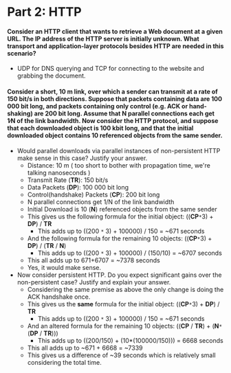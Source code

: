 # Part 2: HTTP
#### Consider an HTTP client that wants to retrieve a Web document at a given URL. The IP address of the HTTP server is initially unknown. What transport and application-layer protocols besides HTTP are needed in this scenario?
* UDP for DNS querying and TCP for connecting to the website and grabbing the document.

#### Consider a short, 10 m link, over which a sender can transmit at a rate of 150 bit/s in both directions. Suppose that packets containing data are 100 000 bit long, and packets containing only control (e.g. ACK or hand-shaking) are 200 bit long. Assume that N parallel connections each get 1∕N of the link bandwidth. Now consider the HTTP protocol, and suppose that each downloaded object is 100 kbit long, and that the initial downloaded object contains 10 referenced objects from the same sender.
* Would parallel downloads via parallel instances of non-persistent HTTP make sense in this case? Justify your answer.
    * Distance: 10 m ( too short to bother with propagation time, we're talking nanoseconds )
    * Transmit Rate (__TR__): 150 bit/s
    * Data Packets (__DP__): 100 000 bit long
    * Control(handshake) Packets (__CP__): 200 bit long
    * N parallel connections get 1/N of the link bandwidth
    * Initial Download is 10 (__N__) referenced objects from the same sender
    * This gives us the following formula for the initial object: ((__CP__`*`3) + __DP__) / __TR__
        * This adds up to ((200 `*` 3) + 100000) / 150 = ~671 seconds
    * And the following formula for the remaining 10 objects: ((__CP__`*`3) + __DP__) / (__TR__ / __N__)
        * This adds up to ((200 `*` 3) + 100000) / (150/10) = ~6707 seconds
    * This all adds up to 671+6707 = ~7378 seconds
    * Yes, it would make sense.
* Now consider persistent HTTP. Do you expect significant gains over the non-persistent case? Justify and explain your answer.
    * Considering the same premise as above the only change is doing the ACK handshake once.
    * This gives us the __same__ formula for the initial object: ((__CP__`*`3) + __DP__) / __TR__
        * This adds up to ((200 `*` 3) + 100000) / 150 = ~671 seconds
    * And an altered formula for the remaining 10 objects: ((__CP__ / __TR__) + (__N__`*`(__DP__ / __TR__)))
        * This adds up to ((200/150) + (10*(100000/150))) = 6668 seconds
    * This all adds up to ~671 + 6668 = ~7339
    * This gives us a difference of ~39 seconds which is relatively small considering the total time.